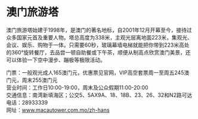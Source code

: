 # 澳门旅游塔  
澳门旅游塔始建于1998年，是澳门的著名地标，自2001年12月开幕至今，接待过众多国家元首及重要人物。塔总高度为338米，主观光层离地面223米，集观光、会议、娱乐、购物于一体。只需要60秒，玻璃幕墙电梯就能把你带到223米高处的360°旋转餐厅，去品尝一顿自助餐或下午茶，顺便从制高点欣赏澳门美景，还可以体验一下空中漫步、蹦极等极限活动。  

门票：一般观光成人165澳门元，优惠票见官网，VIP高空套票周一至周五245澳门元，周末255澳门元  
营业时间：工作日10:00-19:00，周末及公众假期11:00-20:00  
交通信息：南湾新填海区；公交5、5AX9A、18、18B、23、26、32和N2路可达  
电话：28933339  
网址：<a href="http://www.macautower.com.mo" target="_blank">www.macautower.com.mo/zh-hans</a>  